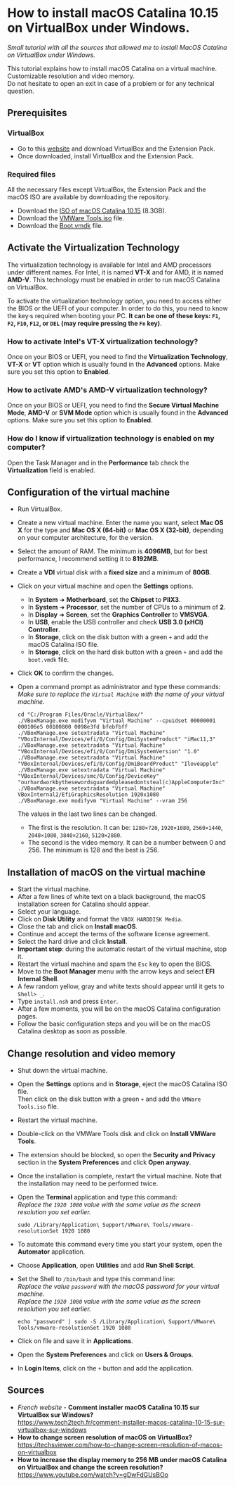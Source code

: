 # How to install macOS Catalina 10.15 on VirtualBox under Windows.
_Small tutorial with all the sources that allowed me to install MacOS Catalina on VirtualBox under Windows._

This tutorial explains how to install macOS Catalina on a virtual machine. Customizable resolution and video memory.  
Do not hesitate to open an exit in case of a problem or for any technical question.

## Prerequisites

### VirtualBox

* Go to this [website](https://www.virtualbox.org/wiki/Downloads) and download VirtualBox and the Extension Pack.
* Once downloaded, install VirtualBox and the Extension Pack.

### Required files

All the necessary files except VirtualBox, the Extension Pack and the macOS ISO are available by downloading the repository.

* Download the [ISO of macOS Catalina 10.15](http://www.mediafire.com/file/2mwxpooe0da6z3n/Catalina_10.15.5.iso/file) (8.3GB).
* Download the [VMWare Tools.iso](https://github.com/maximedrn/macos-catalina-on-virtualbox-windows/raw/master/VM%20Tools.iso) file.
* Download the [Boot.vmdk](https://github.com/maximedrn/macos-catalina-on-virtualbox-windows/raw/master/Boot.vmdk) file.


## Activate the Virtualization Technology

The virtualization technology is available for Intel and AMD processors under different names. For Intel, it is named **VT-X** and for AMD, it is named **AMD-V**. This technology must be enabled in order to run macOS Catalina on VirtualBox.

To activate the virtualization technology option, you need to access either the BIOS or the UEFI of your computer. In order to do this, you need to know the key·s required when booting your PC. **It can be one of these keys: `F1`, `F2`, `F10`, `F12`, or `DEL` (may require pressing the `Fn` key)**.

### How to activate Intel's VT-X virtualization technology?

Once on your BIOS or UEFI, you need to find the **Virtualization Technology**, **VT-X** or **VT** option which is usually found in the **Advanced** options. Make sure you set this option to **Enabled**.
  
### How to activate AMD's AMD-V virtualization technology?

Once on your BIOS or UEFI, you need to find the **Secure Virtual Machine Mode**, **AMD-V** or **SVM Mode** option which is usually found in the **Advanced** options. Make sure you set this option to **Enabled**.

### How do I know if virtualization technology is enabled on my computer?

Open the Task Manager and in the **Performance** tab check the **Virtualization** field is enabled.


## Configuration of the virtual machine

* Run VirtualBox.
* Create a new virtual machine. Enter the name you want, select **Mac OS X** for the type and **Mac OS X (64-bit)** or **Mac OS X (32-bit)**, depending on your computer architecture, for the version.
* Select the amount of RAM. The minimum is **4096MB**, but for best performance, I recommend setting it to **8192MB**.
* Create a **VDI** virtual disk with a **fixed size** and a minimum of **80GB**.
* Click on your virtual machine and open the **Settings** options.
  * In **System** ➜ **Motherboard**, set the **Chipset** to **PIIX3**.
  * In **System** ➜ **Processor**, set the number of CPUs to a minimum of **2**.
  * In **Display** ➜ **Screen**, set the **Graphics Controller** to **VMSVGA**.
  * In **USB**, enable the USB controller and check **USB 3.0 (xHCI) Controller**.
  * In **Storage**, click on the disk button with a green `+` and add the macOS Catalina ISO file.
  * In **Storage**, click on the hard disk button with a green `+` and add the `boot.vmdk` file.
* Click **OK** to confirm the changes.
* Open a command prompt as administrator and type these commands:  
  _Make sure to replace the `Virtual Machine` with the name of your virtual machine._

  ```
  cd "C:/Program Files/Oracle/VirtualBox/"
  ./VBoxManage.exe modifyvm "Virtual Machine" --cpuidset 00000001 000106e5 00100800 0098e3fd bfebfbff
  ./VBoxManage.exe setextradata "Virtual Machine" "VBoxInternal/Devices/efi/0/Config/DmiSystemProduct" "iMac11,3"
  ./VBoxManage.exe setextradata "Virtual Machine" "VBoxInternal/Devices/efi/0/Config/DmiSystemVersion" "1.0"
  ./VBoxManage.exe setextradata "Virtual Machine" "VBoxInternal/Devices/efi/0/Config/DmiBoardProduct" "Iloveapple"
  ./VBoxManage.exe setextradata "Virtual Machine" "VBoxInternal/Devices/smc/0/Config/DeviceKey" "ourhardworkbythesewordsguardedpleasedontsteal(c)AppleComputerInc"
  ./VBoxManage.exe setextradata "Virtual Machine" VBoxInternal2/EfiGraphicsResolution 1920x1080
  ./VBoxManage.exe modifyvm "Virtual Machine" --vram 256
  ```

  The values in the last two lines can be changed.
  * The first is the resolution. It can be: `1280×720`, `1920×1080`, `2560×1440`, `2048×1080`, `3840×2160`, `5120×2880`.
  * The second is the video memory. It can be a number between 0 and 256. The minimum is 128 and the best is 256.


## Installation of macOS on the virtual machine

* Start the virtual machine.
* After a few lines of white text on a black background, the macOS installation screen for Catalina should appear.
* Select your language.
* Click on **Disk Utility** and format the `VBOX HARDDISK Media`.
* Close the tab and click on **Install macOS**.
* Continue and accept the terms of the software license agreement.
* Select the hard drive and click **Install**.
* **Important step**: during the automatic restart of the virtual machine, stop it.
* Restart the virtual machine and spam the `Esc` key to open the BIOS.
* Move to the **Boot Manager** menu with the arrow keys and select **EFI Internal Shell**.
* A few random yellow, gray and white texts should appear until it gets to `Shell> _`.
* Type `install.nsh` and press `Enter`.
* After a few moments, you will be on the macOS Catalina configuration pages.
* Follow the basic configuration steps and you will be on the macOS Catalina desktop as soon as possible.


## Change resolution and video memory

* Shut down the virtual machine.
* Open the **Settings** options and in **Storage**, eject the macOS Catalina ISO file.  
  Then click on the disk button with a green `+` and add the `VMWare Tools.iso` file.
* Restart the virtual machine.
* Double-click on the VMWare Tools disk and click on **Install VMWare Tools**.
* The extension should be blocked, so open the **Security and Privacy** section in the **System Preferences** and click **Open anyway**.
* Once the installation is complete, restart the virtual machine. Note that the installation may need to be performed twice.
* Open the **Terminal** application and type this command:  
  _Replace the `1920 1080` value with the same value as the screen resolution you set earlier._

  ```
  sudo /Library/Application\ Support/VMware\ Tools/vmware-resolutionSet 1920 1080
  ```
* To automate this command every time you start your system, open the **Automator** application.
* Choose **Application**, open **Utilities** and add **Run Shell Script**.
* Set the Shell to `/bin/bash` and type this command line:  
  _Replace the value `password` with the macOS password for your virtual machine._  
  _Replace the `1920 1080` value with the same value as the screen resolution you set earlier._

  ```
  echo "password" | sudo -S /Library/Application\ Support/VMware\ Tools/vmware-resolutionSet 1920 1080
  ```
* Click on file and save it in **Applications**.
* Open the **System Preferences** and click on **Users & Groups**.
* In **Login Items**, click on the `+` button and add the application.


## Sources

* _French website_ - **Comment installer macOS Catalina 10.15 sur VirtualBox sur Windows?**  
  https://www.tech2tech.fr/comment-installer-macos-catalina-10-15-sur-virtualbox-sur-windows
* **How to change screen resolution of macOS on VirtualBox?**  
  https://techsviewer.com/how-to-change-screen-resolution-of-macos-on-virtualbox
* **How to increase the display memory to 256 MB under macOS Catalina on VirtualBox and change the screen resolution?** 
  https://www.youtube.com/watch?v=gDwFdGUsBOo
